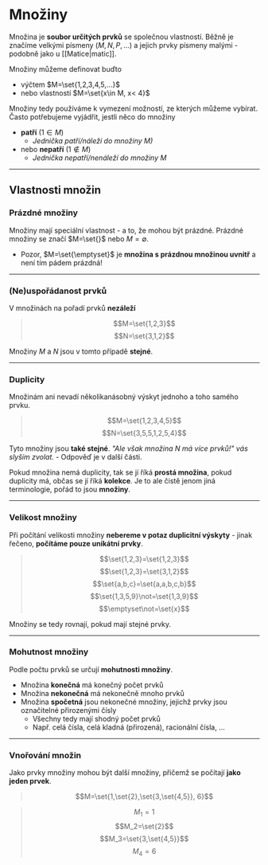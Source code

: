 # Množiny
Množina je **soubor určitých prvků** se společnou vlastností. Běžně je značíme velkými písmeny ($M, N, P, ...$) a jejich prvky písmeny malými - podobně jako u [[Matice|matic]].

Množiny můžeme definovat buďto
- výčtem $M=\set{1,2,3,4,5,...}$
- nebo vlastností $M=\set{x\in M, x< 4}$

Množiny tedy používáme k vymezení možností, ze kterých můžeme vybírat. Často potřebujeme vyjádřit, jestli něco do množiny
- **patří** ($1\in M$)
	- *Jednička patří/náleží do množiny $M$)*
- nebo **nepatří** ($1 \not\in M$)
	- *Jednička nepatří/nenáleží do množiny $M$*

---
## Vlastnosti množin
### Prázdné množiny
Množiny mají speciální vlastnost - a to, že mohou být prázdné. Prázdné množiny se značí $M=\set{}$ nebo $M=\emptyset$.
- Pozor, $M=\set{\emptyset}$ je **množina s prázdnou množinou uvnitř** a není tím pádem prázdná!

---
### (Ne)uspořádanost prvků
V množinách na pořadí prvků **nezáleží**
>$$M=\set{1,2,3}$$
$$N=\set{3,1,2}$$

Množiny $M$ a $N$ jsou v tomto případě **stejné**.

---
### Duplicity
Množinám ani nevadí několikanásobný výskyt jednoho a toho samého prvku.
>$$M=\set{1,2,3,4,5}$$
$$N=\set{3,5,5,1,2,5,4}$$

Tyto množiny jsou **také stejné**. *"Ale však množina $N$ má více prvků!" vás slyším zvolat.* - Odpověď je v další části.

Pokud množina nemá duplicity, tak se jí říká **prostá množina**, pokud duplicity má, občas se jí říká **kolekce**. Je to ale čistě jenom jiná terminologie, pořád to jsou **množiny**.

---
### Velikost množiny
Při počítání velikosti množiny **nebereme v potaz duplicitní výskyty** - jinak řečeno, **počítáme pouze unikátní prvky**.

>$$\set{1,2,3}=\set{1,2,3}$$
>$$\set{1,2,3}=\set{3,1,2}$$
>$$\set{a,b,c}=\set{a,a,b,c,b}$$
>$$\set{1,3,5,9}\not=\set{1,3,9}$$
>$$\emptyset\not=\set{x}$$

Množiny se tedy rovnají, pokud mají stejné prvky.

---
### Mohutnost množiny
Podle počtu prvků se určují **mohutnosti množiny**. 
- Množina **konečná** má konečný počet prvků
- Množina **nekonečná** má nekonečně mnoho prvků
- Množina **spočetná** jsou nekonečné množiny, jejichž prvky jsou označitelné přirozenými čísly
	- Všechny tedy mají shodný počet prvků
	- Např. celá čísla, celá kladná (přirozená), racionální čísla, ...

---
### Vnořování množin
Jako prvky množiny mohou být další množiny, přičemž se počítají **jako jeden prvek**.

>$$M=\set{1,\set{2},\set{3,\set{4,5}}, 6}$$


>$$M_1=1$$
>$$M_2=\set{2}$$
>$$M_3=\set{3,\set{4,5}}$$
>$$M_4=6$$

[^1]: Kdyby měli velikost větší, nazývala by se **nadmnožinou**, přičemž ta naše původní množina by byla podmnožinou.